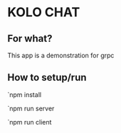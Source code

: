 # KOLO CHAT

## For what?

This app is a demonstration for grpc

## How to setup/run

`npm install

`npm run server

`npm run client

